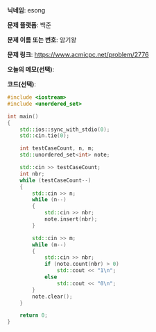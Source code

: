 **닉네임**: esong

**문제 플랫폼**: 백준

**문제 이름 또는 번호**: 암기왕

**문제 링크**: https://www.acmicpc.net/problem/2776

**오늘의 메모(선택)**:

**코드(선택)**:
```cpp
#include <iostream>
#include <unordered_set>

int	main()
{
	std::ios::sync_with_stdio(0);
	std::cin.tie(0);

	int	testCaseCount, n, m;
	std::unordered_set<int>	note;

	std::cin >> testCaseCount;
	int	nbr;
	while (testCaseCount--)
	{
		std::cin >> n;
		while (n--)
		{
			std::cin >> nbr;
			note.insert(nbr);
		}

		std::cin >> m;
		while (m--)
		{
			std::cin >> nbr;
			if (note.count(nbr) > 0)
				std::cout << "1\n";
			else
				std::cout << "0\n";
		}
		note.clear();
	}

	return 0;
}
```